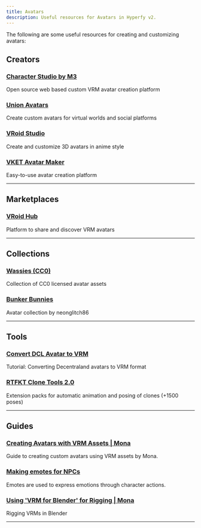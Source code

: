 ```yaml
---
title: Avatars
description: Useful resources for Avatars in Hyperfy v2.
---
```


The following are some useful resources for creating and customizing avatars:

## Creators

### [Character Studio by M3](https://github.com/M3-org/CharacterStudio)
Open source web based custom VRM avatar creation platform

### [Union Avatars](https://unionavatars.com/)
Create custom avatars for virtual worlds and social platforms

### [VRoid Studio](https://vroid.com/en/studio)
Create and customize 3D avatars in anime style
### [VKET Avatar Maker](https://avatarmaker.vket.com/)
Easy-to-use avatar creation platform

---

## Marketplaces

### [VRoid Hub](https://hub.vroid.com/en/)
Platform to share and discover VRM avatars

---

## Collections

### [Wassies (CC0)](https://drive.google.com/drive/u/1/folders/1dsfLupy3nxYiLMgeK-ZCdznJkx-Bz3Qs)
Collection of CC0 licensed avatar assets

### [Bunker Bunnies](https://twitter.com/neonglitch86/status/1647878563209830402)
Avatar collection by neonglitch86

---

## Tools

### [Convert DCL Avatar to VRM](https://youtu.be/giVCvIYSC4I)
Tutorial: Converting Decentraland avatars to VRM format

### [RTFKT Clone Tools 2.0](https://creators.rtfkt.com/articles/clone-tools-2-0)
Extension packs for automatic animation and posing of clones (+1500 poses)

---

## Guides

### [Creating Avatars with VRM Assets | Mona](https://docs.monaverse.com/create/creating-avatars)
Guide to creating custom avatars using VRM assets by Mona.

### [Making emotes for NPCs](/community/videos#making-emotes-for-npcs)
Emotes are used to express emotions through character actions.

### [Using 'VRM for Blender' for Rigging | Mona](https://docs.monaverse.com/create/creating-avatars/creating-your-avatar-using-vrm-for-blender/using-vrm-for-blender-for-rigging)
Rigging VRMs in Blender

---

